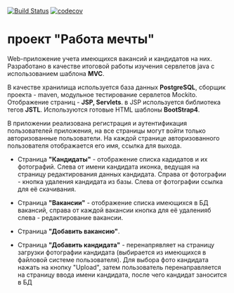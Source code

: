 [![Build Status](https://travis-ci.org/RVohmin/job4j_dreamjob.svg?branch=master)](https://travis-ci.org/RVohmin/job4j_dreamjob)
[![codecov](https://codecov.io/gh/RVohmin/job4j_dreamjob/branch/master/graph/badge.svg)](https://codecov.io/gh/RVohmin/job4j_dreamjob)

# проект "Работа мечты"

Web-приложение учета имеющихся вакансий и кандидатов на них.
Разработано в качестве итоговой работы изучения сервлетов java с использованием шаблона __MVC__.

В качестве хранилища используется база данных __PostgreSQL__, сборщик проекта - maven, модульное тестирование сервлетов Mockito.
Отображение страниц - __JSP, Servlets__. в JSP используется библиотека тегов __JSTL__. Используются готовые HTML шаблоны
__BootStrap4__. 

В приложении реализована регистрация и аутентификация пользователей приложения, на все страницы могут войти только 
авторизованные пользователи. На каждой странице авторизованного пользователя отображается его имя, ссылка для выхода.

* Страница __"Кандидаты"__ - отображение списка кадидатов и их фотографий. Слева от имени кандидата иконка, ведущая на 
страницу редактирования данных кандидата. Справа от фотографии - кнопка удаления кандидата из базы. Слева от 
фотографии ссылка для её скачивания.

* Страница __"Вакансии"__ - отображение списка имеющихся в БД вакансий, справа от каждой вакансии кнопка для её удаленияб
слева - редактирование вакансии.

* Страница __"Добавить вакансию"__.

* Страница __"Добавить кандидата"__ - перенапрявляет на страницу загрузки фотографии кандидата (выбирается из имеющихся 
в файловой системе пользователя). Для выбора фото кандидата нажать на кнопку "Upload", затем
пользователь перенаправляется на страницу ввода имени кандидата, после чего кандидат заносится в БД

 


